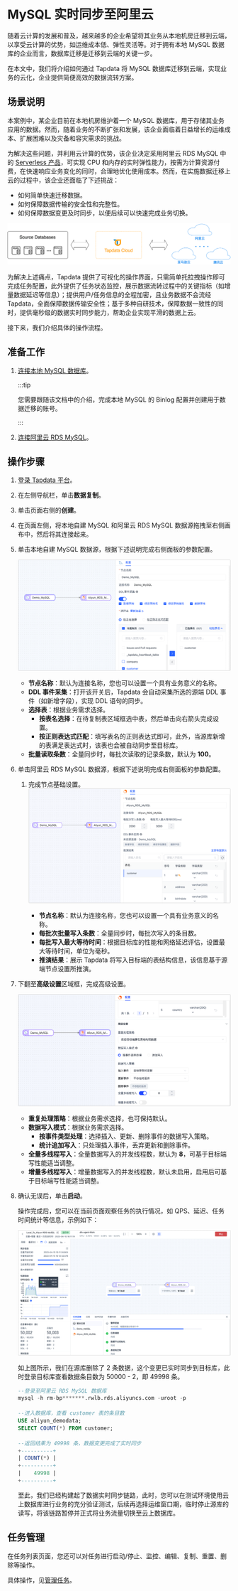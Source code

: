# MySQL 实时同步至阿里云

随着云计算的发展和普及，越来越多的企业希望将其业务从本地机房迁移到云端，以享受云计算的优势，如运维成本低、弹性灵活等。对于拥有本地 MySQL 数据库的企业而言，数据库迁移是迁移到云端的关键一步。

在本文中，我们将介绍如何通过 Tapdata 将 MySQL 数据库迁移到云端，实现业务的云化，企业提供简便高效的数据流转方案。



## 场景说明

本案例中，某企业目前在本地机房维护着一个 MySQL 数据库，用于存储其业务应用的数据。然而，随着业务的不断扩张和发展，该企业面临着日益增长的运维成本、扩展困难以及灾备和容灾需求的挑战。

为解决这些问题，并利用云计算的优势，该企业决定采用阿里云 RDS MySQL 中的 [Serverless 产品](https://help.aliyun.com/document_detail/411291.htm)，可实现 CPU 和内存的实时弹性能力，按需为计算资源付费，在快速响应业务变化的同时，合理地优化使用成本。然而，在实施数据迁移上云的过程中，该企业还面临了下述挑战：

* 如何简单快速迁移数据。
* 如何保障数据传输的安全性和完整性。
* 如何保障数据变更及时同步，以便后续可以快速完成业务切换。

![迁移上云](../images/migration_to_cloud.png)

为解决上述痛点，Tapdata 提供了可视化的操作界面，只需简单托拉拽操作即可完成任务配置，此外提供了任务状态监控，展示数据流转过程中的关键指标（如增量数据延迟等信息）；提供用户/任务信息的全程加密，且业务数据不会流经 Tapdata，全面保障数据传输安全性；基于多种自研技术，保障数据一致性的同时，提供毫秒级的数据实时同步能力，帮助企业实现平滑的数据上云。

接下来，我们介绍具体的操作流程。

## 准备工作

1. [连接本地 MySQL 数据库](../prerequisites/on-prem-databases/mysql.md)。

   :::tip

   您需要跟随该文档中的介绍，完成本地 MySQL 的 Binlog 配置并创建用于数据迁移的账号。

   :::

2. [连接阿里云 RDS MySQL](../prerequisites/cloud-databases/aliyun-rds-for-mysql.md)。



## 操作步骤

1. [登录 Tapdata 平台](../user-guide/log-in.md)。

2. 在左侧导航栏，单击**数据复制**。

3. 单击页面右侧的**创建**。

4. 在页面左侧，将本地自建 MySQL 和阿里云 RDS MySQL 数据源拖拽至右侧画布中，然后将其连接起来。

5. 单击本地自建 MySQL 数据源，根据下述说明完成右侧面板的参数配置。

   ![选择要同步的表](../images/local_to_aliyun_rds_mysql_source.png)

   - **节点名称**：默认为连接名称，您也可以设置一个具有业务意义的名称。
   - **DDL 事件采集**：打开该开关后，Tapdata 会自动采集所选的源端 DDL 事件（如新增字段），实现 DDL 语句的同步。
   - **选择表**：根据业务需求选择。
     - **按表名选择**：在待复制表区域框选中表，然后单击向右箭头完成设置。
     - **按正则表达式匹配**：填写表名的正则表达式即可，此外，当源库新增的表满足表达式时，该表也会被自动同步至目标库。
   - **批量读取条数**：全量同步时，每批次读取的记录条数，默认为 **100**。

6. 单击阿里云 RDS MySQL 数据源，根据下述说明完成右侧面板的参数配置。

   1. 完成节点基础设置。![预览数据结构](../images/local_to_aliyun_rds_mysql_target.png)

      - **节点名称**：默认为连接名称，您也可以设置一个具有业务意义的名称。
      - **每批次批量写入条数**：全量同步时，每批次写入的条目数。
      - **每批写入最大等待时间**：根据目标库的性能和网络延迟评估，设置最大等待时间，单位为毫秒。
      - **推演结果**：展示 Tapdata 将写入目标端的表结构信息，该信息基于源端节点设置所推演。

7. 下翻至**高级设置**区域框，完成高级设置。

   ![高级设置](../images/local_to_aliyun_rds_mysql_advanced_settings.png)

   - **重复处理策略**：根据业务需求选择，也可保持默认。
   - **数据写入模式**：根据业务需求选择。
      - **按事件类型处理**：选择插入、更新、删除事件的数据写入策略。
     - **统计追加写入**：只处理插入事件，丢弃更新和删除事件。
   - **全量多线程写入**：全量数据写入的并发线程数，默认为 **8**，可基于目标端写性能适当调整。
   - **增量多线程写入**：增量数据写入的并发线程数，默认未启用，启用后可基于目标端写性能适当调整。

8. 确认无误后，单击**启动**。

   操作完成后，您可以在当前页面观察任务的执行情况，如 QPS、延迟、任务时间统计等信息，示例如下：

   ![查看任务运行详情](../images/local_to_aliyun_rds_mysql_monitor_task.png)

   如上图所示，我们在源库删除了 2 条数据，这个变更已实时同步到目标库，此时登录目标库查看数据条目数为 50000 - 2，即 49998 条。

   ```sql
   --登录至阿里云 RDS MySQL 数据库
   mysql -h rm-bp*******.rwlb.rds.aliyuncs.com -uroot -p
   
   --进入数据库，查看 customer 表的条目数
   USE aliyun_demodata;
   SELECT COUNT(*) FROM customer;
   
   --返回结果为 49998 条，数据变更完成了实时同步
   +----------+
   | COUNT(*) |
   +----------+
   |    49998 |
   +----------+
   ```
   
   至此，我们已经构建起了数据实时同步链路，此时，您可以在测试环境使用云上数据库进行业务的充分验证测试，后续再选择运维窗口期，临时停止源库的读写，将该链路暂停并正式将业务流量切换至云上数据库。

## 任务管理

在任务列表页面，您还可以对任务进行启动/停止、监控、编辑、复制、重置、删除等操作。

具体操作，见[管理任务](../user-guide/data-pipeline/copy-data/manage-task.md)。
